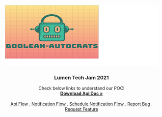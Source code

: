 <!-- PROJECT LOGO -->
<br />
<p align="center">
  <a> &nbsp;&nbsp;&nbsp;&nbsp;&nbsp;&nbsp;&nbsp;&nbsp;&nbsp;&nbsp;&nbsp;&nbsp;&nbsp;&nbsp;&nbsp;&nbsp;&nbsp;&nbsp;&nbsp;&nbsp;&nbsp;&nbsp;&nbsp;&nbsp;&nbsp;&nbsp;&nbsp;&nbsp;&nbsp;&nbsp;&nbsp;&nbsp;&nbsp;&nbsp;&nbsp;&nbsp;&nbsp;&nbsp;&nbsp;&nbsp;&nbsp;<img src="logo.png" alt="Logo" width="500" height="200">
  </a>

  <h3 align="center">Lumen Tech Jam 2021</h3>

  <p align="center">
    Check below links to understand our POC!
    <br />
    <a href="designDoc.docx"><strong>Download Api Doc »</strong></a>
    <br />
    <br />
    <a href="https://github.com/vats-shashank/boolean-autocrat/blob/main/flow.png">Api Flow</a>
    .
    <a href="https://github.com/vats-shashank/boolean-autocrat/blob/main/notificationFlow.png">Notification Flow</a>
    .
    <a href="https://github.com/vats-shashank/boolean-autocrat/blob/main/scheduledNotificationFlow.png">Schedule Notification Flow</a>
    .
   <a href="mailto:shashank.vats@lumen.com; Rajeev.K.Singh@lumen.com; Poojamonal.Bhoyar@centurylink.com; Harshith.Venkatesh@centurylink.com    ;Manoranjan.Mishra@centurylink.com?subject=Reporting bug in Api Catalog For Maximum Reuse&body=Hi Boolean-Autocrats,">Report Bug</a>
    .
    <a href="mailto:shashank.vats@lumen.com; Rajeev.K.Singh@lumen.com; Poojamonal.Bhoyar@centurylink.com; Harshith.Venkatesh@centurylink.com ;Manoranjan.Mishra@centurylink.com?subject=Requesting new Feature in Api Catalog For Maximum Reuse&body=Hi Boolean-Autocrats,">Request Feature</a>
  </p>
</p>


